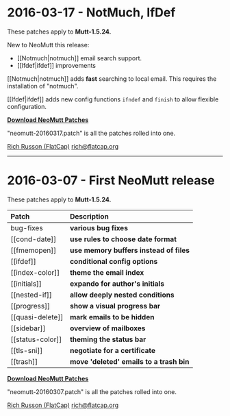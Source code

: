 # 2016-03-17 - NotMuch, IfDef

These patches apply to **Mutt-1.5.24.**

New to NeoMutt this release:
- [[Notmuch|notmuch]] email search support.
- [[Ifdef|ifdef]] improvements

[[Notmuch|notmuch]] adds **fast** searching to local email.
This requires the installation of "notmuch".

[[Ifdef|ifdef]] adds new config functions `ifndef` and `finish` to allow
flexible configuration.

**[Download NeoMutt Patches](https://github.com/neomutt/neomutt/releases/download/neomutt-20160317/neomutt-patches-20160317.tar.gz)**

"neomutt-20160317.patch" is all the patches rolled into one.

[Rich Russon (FlatCap)](https://github.com/flatcap)
rich@flatcap.org

---

# 2016-03-07 - First **NeoMutt** release

These patches apply to **Mutt-1.5.24.**

| Patch            | Description                              |
|:-----------------|:-----------------------------------------|
| bug-fixes        | **various bug fixes**                    |
| [[cond-date]]    | **use rules to choose date format**      |
| [[fmemopen]]     | **use memory buffers instead of files**  |
| [[ifdef]]        | **conditional config options**           |
| [[index-color]]  | **theme the email index**                |
| [[initials]]     | **expando for author's initials**        |
| [[nested-if]]    | **allow deeply nested conditions**       |
| [[progress]]     | **show a visual progress bar**           |
| [[quasi-delete]] | **mark emails to be hidden**             |
| [[sidebar]]      | **overview of mailboxes**                |
| [[status-color]] | **theming the status bar**               |
| [[tls-sni]]      | **negotiate for a certificate**          |
| [[trash]]        | **move 'deleted' emails to a trash bin** |

**[Download NeoMutt Patches](https://github.com/neomutt/neomutt/releases/download/neomutt-20160307/neomutt-patches-20160307.tar.gz)**

"neomutt-20160307.patch" is all the patches rolled into one.

[Rich Russon (FlatCap)](https://github.com/flatcap)
rich@flatcap.org


